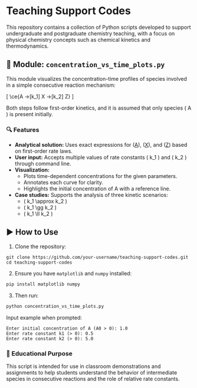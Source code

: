 # Teaching Support Codes

This repository contains a collection of Python scripts developed to support undergraduate and postgraduate chemistry teaching, with a focus on physical chemistry concepts such as chemical kinetics and thermodynamics.

## 📂 Module: `concentration_vs_time_plots.py`

This module visualizes the concentration-time profiles of species involved in a simple consecutive reaction mechanism:

\[
\ce{A ->[k_1] X ->[k_2] Z}
\]

Both steps follow first-order kinetics, and it is assumed that only species \( A \) is present initially.

### 🔍 Features

- **Analytical solution:** Uses exact expressions for \([A](t)\), \([X](t)\), and \([Z](t)\) based on first-order rate laws.
- **User input:** Accepts multiple values of rate constants \( k_1 \) and \( k_2 \) through command line.
- **Visualization:** 
  - Plots time-dependent concentrations for the given parameters.
  - Annotates each curve for clarity.
  - Highlights the initial concentration of A with a reference line.
- **Case studies:** Supports the analysis of three kinetic scenarios:
  - \( k_1 \approx k_2 \)
  - \( k_1 \gg k_2 \)
  - \( k_1 \ll k_2 \)
 
## ▶️ How to Use

1. Clone the repository:
```
git clone https://github.com/your-username/teaching-support-codes.git
cd teaching-support-codes
```

2. Ensure you have `matplotlib` and `numpy` installed:

```bash
pip install matplotlib numpy
```

3. Then run:

```bash
python concentration_vs_time_plots.py
```

Input example when prompted:
```
Enter initial concentration of A (A0 > 0): 1.0
Enter rate constant k1 (> 0): 0.5
Enter rate constant k2 (> 0): 5.0
```

### 📘 Educational Purpose

This script is intended for use in classroom demonstrations and assignments to help students understand the behavior of intermediate species in consecutive reactions and the role of relative rate constants.
